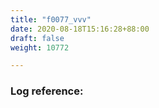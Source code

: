```yaml
---
title: "f0077_vvv"
date: 2020-08-18T15:16:28+88:00
draft: false
weight: 10772

---
```


### Log reference: <no value>

```
